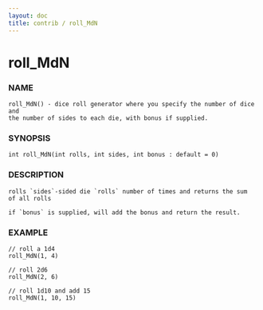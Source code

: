 ```yaml
---
layout: doc
title: contrib / roll_MdN
---
```

# roll_MdN

### NAME

    roll_MdN() - dice roll generator where you specify the number of dice and
    the number of sides to each die, with bonus if supplied.

### SYNOPSIS

    int roll_MdN(int rolls, int sides, int bonus : default = 0)

### DESCRIPTION

    rolls `sides`-sided die `rolls` number of times and returns the sum
    of all rolls

    if `bonus` is supplied, will add the bonus and return the result.

### EXAMPLE

    // roll a 1d4
    roll_MdN(1, 4)

    // roll 2d6
    roll_MdN(2, 6)

    // roll 1d10 and add 15
    roll_MdN(1, 10, 15)
